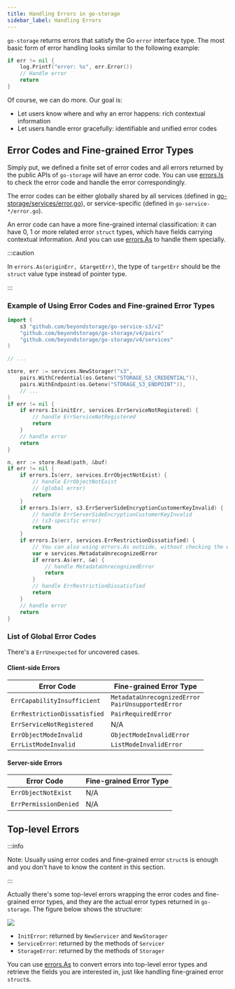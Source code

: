 ```yaml
---
title: Handling Errors in go-storage
sidebar_label: Handling Errors
---
```


`go-storage` returns errors that satisfy the Go `error` interface type. The most basic form of error handling looks similar to the following example:

```go
if err != nil {
    log.Printf("error: %s", err.Error())
    // Handle error
    return
}
```

Of course, we can do more. Our goal is:

- Let users know where and why an error happens: rich contextual information
- Let users handle error gracefully: identifiable and unified error codes

## Error Codes and Fine-grained Error Types

Simply put, we defined a finite set of error codes and all errors returned by the public APIs of `go-storage` will have an error code. You can use [errors.Is](https://golang.org/pkg/errors/#Is) to check the error code and handle the error correspondingly.

The error codes can be either globally shared by all services (defined in [go-storage/services/error.go](https://github.com/beyondstorage/go-storage/blob/master/services/error.go)), or service-specific (defined in `go-service-*/error.go`).

An error code can have a more fine-grained internal classification: it can have 0, 1 or more related error `struct` types, which have fields carrying contextual information. And you can use [errors.As](https://golang.org/pkg/errors/#As) to handle them specially.

:::caution

In `errors.As(originErr, &targetErr)`, the type of `targetErr` should be the `struct` value type instead of pointer type.

:::

### Example of Using Error Codes and Fine-grained Error Types

```go 
import (
    s3 "github.com/beyondstorage/go-service-s3/v2"
    "github.com/beyondstorage/go-storage/v4/pairs"
    "github.com/beyondstorage/go-storage/v4/services"
)

// ...

store, err := services.NewStorager("s3", 
    pairs.WithCredential(os.Getenv("STORAGE_S3_CREDENTIAL")),
    pairs.WithEndpoint(os.Getenv("STORAGE_S3_ENDPOINT")),
    // ...
)
if err != nil {
    if errors.Is(initErr, services.ErrServiceNotRegistered) {
        // handle ErrServiceNotRegistered
        return
    }
    // handle error
    return
}

n, err := store.Read(path, &buf)
if err != nil {
    if errors.Is(err, services.ErrObjectNotExist) {
        // handle ErrObjectNotExist 
        // (global error)
        return
    }
    if errors.Is(err, s3.ErrServerSideEncryptionCustomerKeyInvalid) {
        // handle ErrServerSideEncryptionCustomerKeyInvalid
        // (s3-specific error)
        return
    }
    if errors.Is(err, services.ErrRestrictionDissatisfied) {
        // You can also using errors.As outside, without checking the error code
        var e services.MetadataUnrecognizedError
        if errors.As(err, &e) {
            // handle MetadataUnrecognizedError
            return
        }
        // handle ErrRestrictionDissatisfied
        return
    }
    // handle error
    return
}
```

### List of Global Error Codes

There's a `ErrUnexpected` for uncovered cases.

#### Client-side Errors

| Error Code                   | Fine-grained Error Type                                       |
| ---------------------------- | ------------------------------------------------------------- |
| `ErrCapabilityInsufficient`  | `MetadataUnrecognizedError`<br />`PairUnsupportedError` |
| `ErrRestrictionDissatisfied` | `PairRequiredError`                                           |
| `ErrServiceNotRegistered`    | N/A                                                           |
| `ErrObjectModeInvalid`       | `ObjectModeInvalidError`                                      |
| `ErrListModeInvalid`         | `ListModeInvalidError`                                        |

#### Server-side Errors

| Error Code            | Fine-grained Error Type |
| --------------------- | ----------------------- |
| `ErrObjectNotExist`   | N/A                     |
| `ErrPermissionDenied` | N/A                     |

## Top-level Errors

:::info

Note: Usually using error codes and fine-grained error `struct`s is enough and you don't have to know the content in this section.

:::

Actually there's some top-level errors wrapping the error codes and fine-grained error types, and they are the actual error types returned in `go-storage`. The figure below shows the structure:

![](https://raw.githubusercontent.com/beyondstorage/specs/master/rfcs/47/new.png)

- `InitError`: returned by `NewServicer` and `NewStorager`
- `ServiceError`: returned by the methods of `Servicer`
- `StorageError`: returned by the methods of `Storager`

You can use [errors.As](https://golang.org/pkg/errors/#As) to convert errors into top-level error types and retrieve the fields you are interested in, just like handling fine-grained error `struct`s.
